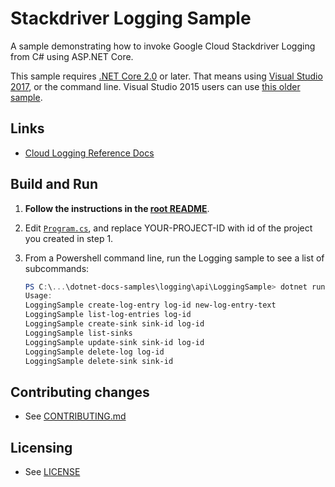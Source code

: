 # Stackdriver Logging Sample

A sample demonstrating how to invoke Google Cloud Stackdriver Logging from C# using ASP.NET Core.

This sample requires [.NET Core 2.0](
    https://www.microsoft.com/net/core) or later.  That means using
[Visual Studio 2017](
    https://www.visualstudio.com/), or the command line.  Visual Studio 2015 users
can use [this older sample](
    https://github.com/GoogleCloudPlatform/dotnet-docs-samples/tree/vs2015/logging/api).

## Links

- [Cloud Logging Reference Docs](https://cloud.google.com/logging/docs/)

## Build and Run

1.  **Follow the instructions in the [root README](../../README.md)**.

2.  Edit [`Program.cs`](LoggingSample/Program.cs), and replace YOUR-PROJECT-ID with id
    of the project you created in step 1.

5.  From a Powershell command line, run the Logging sample to see a list of
    subcommands:

    ```ps1
    PS C:\...\dotnet-docs-samples\logging\api\LoggingSample> dotnet run
    Usage:
    LoggingSample create-log-entry log-id new-log-entry-text
    LoggingSample list-log-entries log-id
    LoggingSample create-sink sink-id log-id
    LoggingSample list-sinks
    LoggingSample update-sink sink-id log-id
    LoggingSample delete-log log-id
    LoggingSample delete-sink sink-id
    ```

## Contributing changes

* See [CONTRIBUTING.md](../../CONTRIBUTING.md)

## Licensing

* See [LICENSE](../../LICENSE)
